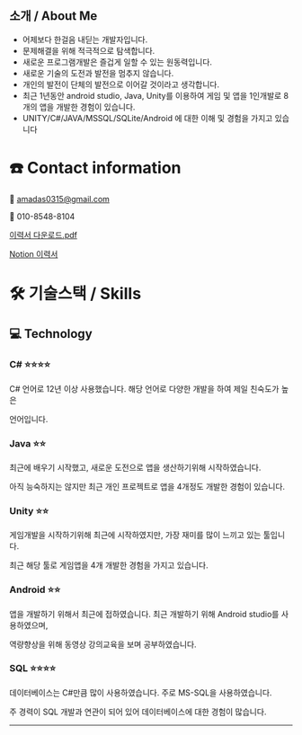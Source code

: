 
<!---
HongNamgyeong/HongNamgyeong is a ✨ special ✨ repository because its `README.md` (this file) appears on your GitHub profile.
You can click the Preview link to take a look at your changes.
--->
## 소개 / About  Me

- 어제보다 한걸음 내딛는 개발자입니다.
- 문제해결을 위해 적극적으로 탐색합니다.
- 새로운 프로그램개발은 즐겁게 일할 수 있는 원동력입니다.
- 새로운 기술의 도전과 발전을 멈추지 않습니다.
- 개인의 발전이 단체의 발전으로 이어갈 것이라고 생각합니다.
- 최근 1년동안 android studio, Java, Unity를 이용하여 게임 및 앱을 1인개발로 8개의 앱을 개발한 경험이 있습니다.
- UNITY/C#/JAVA/MSSQL/SQLite/Android 에 대한 이해 및 경험을 가지고 있습니다

# ☎️ Contact information

📧 amadas0315@gmail.com

📱 010-8548-8104

[이력서 다운로드.pdf](https://s3-us-west-2.amazonaws.com/secure.notion-static.com/fdbd3389-fe2f-4815-bf45-ce107485858b/홍남경_이력서.pdf)

[Notion 이력서](https://fossil-move-6cf.notion.site/2b3c976391a248518e6342067b8ca7da)

# 🛠 기술스택 / Skills

## 💻 Technology

### C# ⭐️⭐️⭐️⭐️

C# 언어로 12년 이상 사용했습니다. 해당 언어로 다양한 개발을 하여 제일 친숙도가 높은

언어입니다.

### Java ⭐️⭐️

최근에 배우기 시작했고, 새로운 도전으로 앱을 생산하기위해 시작하였습니다.

아직 능숙하지는 않지만 최근 개인 프로젝트로 앱을 4개정도 개발한 경험이 있습니다.

### Unity ⭐️⭐️

게임개발을 시작하기위해 최근에 시작하였지만, 가장 재미를 많이 느끼고 있는 툴입니다.

최근 해당 툴로 게임앱을 4개 개발한 경험을 가지고 있습니다.

### Android ⭐️⭐️

앱을 개발하기 위해서 최근에 접하였습니다. 최근 개발하기 위해 Android studio를 사용하였으며,

역량향상을 위해 동영상 강의교육을 보며 공부하였습니다.

### SQL ⭐️⭐️⭐️⭐️

데이터베이스는 C#만큼 많이 사용하였습니다. 주로 MS-SQL을 사용하였습니다.

주 경력이 SQL 개발과 연관이 되어 있어 데이터베이스에 대한 경험이 많습니다.

---
